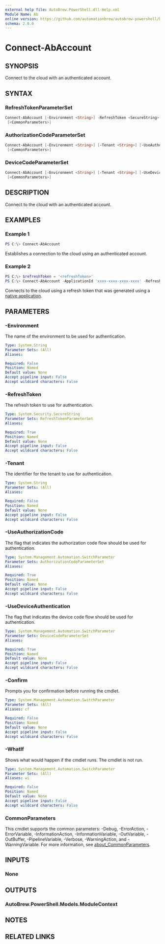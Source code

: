 ```yaml
---
external help file: AutoBrew.PowerShell.dll-Help.xml
Module Name: Ab
online version: https://github.com/automationbrew/autobrew-powershell/blob/main/docs/help/Connect-AbAccount.md
schema: 2.0.0
---
```


# Connect-AbAccount

## SYNOPSIS

Connect to the cloud with an authenticated account.

## SYNTAX

### RefreshTokenParameterSet

```powershell
Connect-AbAccount [-Environment <String>] -RefreshToken <SecureString> [-Tenant <String>] [-WhatIf] [-Confirm]
 [<CommonParameters>]
```

### AuthorizationCodeParameterSet

```powershell
Connect-AbAccount [-Environment <String>] [-Tenant <String>] [-UseAuthorizationCode] [-WhatIf] [-Confirm]
 [<CommonParameters>]
```

### DeviceCodeParameterSet

```powershell
Connect-AbAccount [-Environment <String>] [-Tenant <String>] [-UseDeviceAuthentication] [-WhatIf] [-Confirm]
 [<CommonParameters>]
```

## DESCRIPTION

Connect to the cloud with an authenticated account.

## EXAMPLES

### Example 1

```powershell
PS C:\> Connect-AbAccount
```

Establishes a connection to the cloud using an authenticated account.

### Example 2

```powershell
PS C:\> $refreshToken = '<refreshToken>'
PS C:\> Connect-AbAccount -ApplicationId 'xxxx-xxxx-xxxx-xxxx' -RefreshToken $refreshToken
```

Connects to the cloud using a refresh token that was generated using a [native application](https://docs.microsoft.com/azure/active-directory/develop/native-app).

## PARAMETERS

### -Environment

The name of the environment to be used for authentication.

```yaml
Type: System.String
Parameter Sets: (All)
Aliases:

Required: False
Position: Named
Default value: None
Accept pipeline input: False
Accept wildcard characters: False
```

### -RefreshToken

The refresh token to use for authentication.

```yaml
Type: System.Security.SecureString
Parameter Sets: RefreshTokenParameterSet
Aliases:

Required: True
Position: Named
Default value: None
Accept pipeline input: False
Accept wildcard characters: False
```

### -Tenant

The identifier for the tenant to use for authentication.

```yaml
Type: System.String
Parameter Sets: (All)
Aliases:

Required: False
Position: Named
Default value: None
Accept pipeline input: False
Accept wildcard characters: False
```

### -UseAuthorizationCode

The flag that indicates the authorization code flow should be used for authentication.

```yaml
Type: System.Management.Automation.SwitchParameter
Parameter Sets: AuthorizationCodeParameterSet
Aliases:

Required: True
Position: Named
Default value: None
Accept pipeline input: False
Accept wildcard characters: False
```

### -UseDeviceAuthentication

The flag that indicates the device code flow should be used for authentication.

```yaml
Type: System.Management.Automation.SwitchParameter
Parameter Sets: DeviceCodeParameterSet
Aliases:

Required: True
Position: Named
Default value: None
Accept pipeline input: False
Accept wildcard characters: False
```

### -Confirm

Prompts you for confirmation before running the cmdlet.

```yaml
Type: System.Management.Automation.SwitchParameter
Parameter Sets: (All)
Aliases: cf

Required: False
Position: Named
Default value: None
Accept pipeline input: False
Accept wildcard characters: False
```

### -WhatIf

Shows what would happen if the cmdlet runs.
The cmdlet is not run.

```yaml
Type: System.Management.Automation.SwitchParameter
Parameter Sets: (All)
Aliases: wi

Required: False
Position: Named
Default value: None
Accept pipeline input: False
Accept wildcard characters: False
```

### CommonParameters

This cmdlet supports the common parameters: -Debug, -ErrorAction, -ErrorVariable, -InformationAction, -InformationVariable, -OutVariable, -OutBuffer, -PipelineVariable, -Verbose, -WarningAction, and -WarningVariable. For more information, see [about_CommonParameters](http://go.microsoft.com/fwlink/?LinkID=113216).

## INPUTS

### None

## OUTPUTS

### AutoBrew.PowerShell.Models.ModuleContext

## NOTES

## RELATED LINKS
